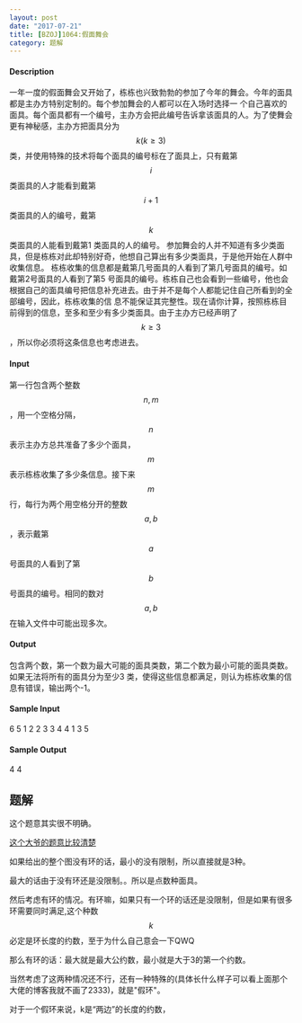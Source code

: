 ```yaml
---
layout: post
date: "2017-07-21"
title: [BZOJ]1064:假面舞会
category: 题解
---
```

#### Description
一年一度的假面舞会又开始了，栋栋也兴致勃勃的参加了今年的舞会。今年的面具都是主办方特别定制的。每个参加舞会的人都可以在入场时选择一 个自己喜欢的面具。每个面具都有一个编号，主办方会把此编号告诉拿该面具的人。为了使舞会更有神秘感，主办方把面具分为$$k(k≥3)$$类，并使用特殊的技术将每个面具的编号标在了面具上，只有戴第$$i$$类面具的人才能看到戴第$$i+1$$类面具的人的编号，戴第$$k$$类面具的人能看到戴第1 类面具的人的编号。 参加舞会的人并不知道有多少类面具，但是栋栋对此却特别好奇，他想自己算出有多少类面具，于是他开始在人群中收集信息。 栋栋收集的信息都是戴第几号面具的人看到了第几号面具的编号。如戴第2号面具的人看到了第5 号面具的编号。栋栋自己也会看到一些编号，他也会根据自己的面具编号把信息补充进去。由于并不是每个人都能记住自己所看到的全部编号，因此，栋栋收集的信 息不能保证其完整性。现在请你计算，按照栋栋目前得到的信息，至多和至少有多少类面具。由于主办方已经声明了$$k≥3$$，所以你必须将这条信息也考虑进去。
#### Input
第一行包含两个整数$$n, m$$，用一个空格分隔，$$n$$ 表示主办方总共准备了多少个面具，$$m$$ 表示栋栋收集了多少条信息。接下来$$m$$ 行，每行为两个用空格分开的整数$$a, b$$，表示戴第$$a$$ 号面具的人看到了第$$b$$ 号面具的编号。相同的数对$$a, b$$ 在输入文件中可能出现多次。
#### Output
包含两个数，第一个数为最大可能的面具类数，第二个数为最小可能的面具类数。如果无法将所有的面具分为至少3 类，使得这些信息都满足，则认为栋栋收集的信息有错误，输出两个-1。
#### Sample Input
6 5
1 2
2 3
3 4
4 1
3 5
#### Sample Output
4 4
## 题解
这个题意其实很不明确。

[这个大爷的题意比较清楚](http://blog.csdn.net/qpswwww/article/details/44044229)

如果给出的整个图没有环的话，最小的没有限制，所以直接就是3种。

最大的话由于没有环还是没限制。。所以是点数种面具。

然后考虑有环的情况。有环嘛，如果只有一个环的话还是没限制，但是如果有很多环需要同时满足,这个种数$$k$$必定是环长度的约数，至于为什么自己意会一下QWQ

那么有环的话：最大就是最大公约数，最小就是大于3的第一个约数。

当然考虑了这两种情况还不行，还有一种特殊的(具体长什么样子可以看上面那个大佬的博客我就不画了2333)，就是"假环"。

对于一个假环来说，k是“两边”的长度的约数，